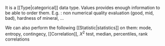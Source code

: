It is a [[Type|categorical]] data type. Values provides enough information to be able to order them. E.g. : non numerical quality evaluation (good, mid, bad), hardness of mineral, ...

We can also perform the following [[Statistic|statistics]] on them:
mode, entropy, contingecy, [[Correlation]], $X^2$ test, median, percentiles, rank correlations